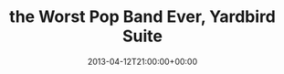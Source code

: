 ---
templateKey: event
guid: 08979baf-6eab-11ea-99c5-002590d1d1b0
date: 2013-04-12T21:00:00+00:00
eventTime: '9pm'
title: the Worst Pop Band Ever, Yardbird Suite
artist: the Worst Pop Band Ever
city: Edmonton
venue: Yardbird Suite
group: The Worst Pop Band Ever
guests: Jim Head
url: https://www.facebook.com/worstpopbandever
---